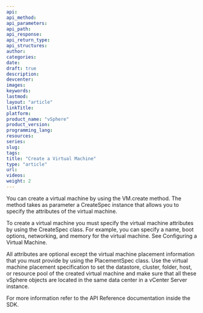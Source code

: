 ```yaml
---
api:
api_method:
api_parameters:
api_path:
api_response:
api_return_type:
api_structures:
author:
categories:
date:
draft: true
description:
devcenter:
images:
keywords:
lastmod:
layout: "article"
linkTitle:
platform:
product_name: "vSphere"
product_version:
programming_lang:
resources:
series:
slug:
tags:
title: "Create a Virtual Machine"
type: "article"
url:
videos:
weight: 2
---
```

You can create a virtual machine by using the VM.create method. The method takes as parameter a CreateSpec instance that allows you to specify the attributes of the virtual machine.

To create a virtual machine you must specify the virtual machine attributes by using the CreateSpec class. For example, you can specify a name, boot options, networking, and memory for the virtual machine. See Configuring a Virtual Machine.

All attributes are optional except the virtual machine placement information that you must provide by using the PlacementSpec class. Use the virtual machine placement specification to set the datastore, cluster, folder, host, or resource pool of the created virtual machine and make sure that all these vSphere objects are located in the same data center in a vCenter Server instance.

For more information refer to the API Reference documentation inside the SDK.

